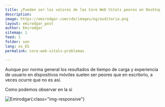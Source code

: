```yaml
---
title: ¿Pueden ser los valores de las Core Web Vitals peores en Desktop que en Mobile?
description: 
image: https://emirodgar.com/cdn/images/og/auditoria.png
layout: emirodgar_post
author: Emirodgar
sitemap: 1
feed: 1
folder: seo
lang: es_ES
permalink: core-web-vitals-problemas

---
```


Aunque por norma general los resultados de tiempo de carga y experiencia de usuario en dispositivos móviles suelen ser peores que en escritorio, a veces ocurre que no es así. 

Como podemos observar en la si

![Emirodgar](https://i.imgur.com/5MeNWZy.png){:class="img-responsive"}

<!--stackedit_data:
eyJoaXN0b3J5IjpbLTUzNTk2MTY4M119
-->